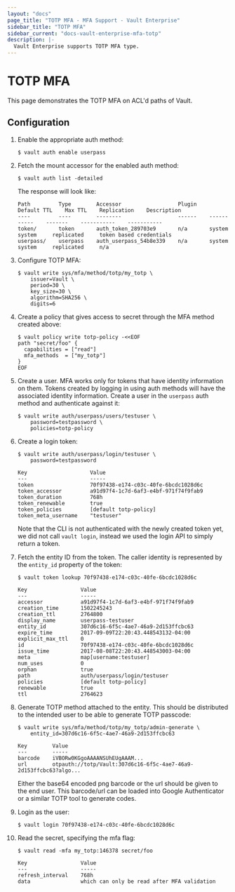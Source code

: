 ```yaml
---
layout: "docs"
page_title: "TOTP MFA - MFA Support - Vault Enterprise"
sidebar_title: "TOTP MFA"
sidebar_current: "docs-vault-enterprise-mfa-totp"
description: |-
  Vault Enterprise supports TOTP MFA type.
---
```


# TOTP MFA

This page demonstrates the TOTP MFA on ACL'd paths of Vault.

## Configuration

1. Enable the appropriate auth method:

    ```text
    $ vault auth enable userpass
    ```

1. Fetch the mount accessor for the enabled auth method:

    ```text
    $ vault auth list -detailed
    ```

    The response will look like:

    ```text
    Path         Type        Accessor                  Plugin    Default TTL    Max TTL    Replication    Description
    ----         ----        --------                  ------    -----------    -------    -----------    -----------
    token/       token       auth_token_289703e9       n/a       system         system     replicated     token based credentials
    userpass/    userpass    auth_userpass_54b8e339    n/a       system         system     replicated     n/a
    ```

1. Configure TOTP MFA:

    ```text
    $ vault write sys/mfa/method/totp/my_totp \
        issuer=Vault \
        period=30 \
        key_size=30 \
        algorithm=SHA256 \
        digits=6
    ```

1. Create a policy that gives access to secret through the MFA method created
   above:

    ```text
    $ vault policy write totp-policy -<<EOF
    path "secret/foo" {
      capabilities = ["read"]
      mfa_methods  = ["my_totp"]
    }
    EOF
    ```

1. Create a user. MFA works only for tokens that have identity information on
them. Tokens created by logging in using auth methods will have the associated
identity information. Create a user in the `userpass` auth method and
authenticate against it:


    ```text
    $ vault write auth/userpass/users/testuser \
        password=testpassword \
        policies=totp-policy
    ```

1. Create a login token:

    ```text
    $ vault write auth/userpass/login/testuser \
        password=testpassword

    Key                    Value
    ---                    -----
    token                  70f97438-e174-c03c-40fe-6bcdc1028d6c
    token_accessor         a91d97f4-1c7d-6af3-e4bf-971f74f9fab9
    token_duration         768h
    token_renewable        true
    token_policies         [default totp-policy]
    token_meta_username    "testuser"
    ```

    Note that the CLI is not authenticated with the newly created token yet, we
    did not call `vault login`, instead we used the login API to simply return a
    token.

1. Fetch the entity ID from the token. The caller identity is represented by the
`entity_id` property of the token:

    ```text
    $ vault token lookup 70f97438-e174-c03c-40fe-6bcdc1028d6c

    Key                 Value
    ---                 -----
    accessor            a91d97f4-1c7d-6af3-e4bf-971f74f9fab9
    creation_time       1502245243
    creation_ttl        2764800
    display_name        userpass-testuser
    entity_id           307d6c16-6f5c-4ae7-46a9-2d153ffcbc63
    expire_time         2017-09-09T22:20:43.448543132-04:00
    explicit_max_ttl    0
    id                  70f97438-e174-c03c-40fe-6bcdc1028d6c
    issue_time          2017-08-08T22:20:43.448543003-04:00
    meta                map[username:testuser]
    num_uses            0
    orphan              true
    path                auth/userpass/login/testuser
    policies            [default totp-policy]
    renewable           true
    ttl                 2764623
    ```

1. Generate TOTP method attached to the entity. This should be distributed to
the intended user to be able to generate TOTP passcode:

    ```text
    $ vault write sys/mfa/method/totp/my_totp/admin-generate \
        entity_id=307d6c16-6f5c-4ae7-46a9-2d153ffcbc63

    Key        Value
    ---        -----
    barcode    iVBORw0KGgoAAAANSUhEUgAAAM...
    url        otpauth://totp/Vault:307d6c16-6f5c-4ae7-46a9-2d153ffcbc63?algo...
    ```

    Either the base64 encoded png barcode or the url should be given to the end
    user. This barcode/url can be loaded into Google Authenticator or a similar
    TOTP tool to generate codes.

1. Login as the user:

    ```text
    $ vault login 70f97438-e174-c03c-40fe-6bcdc1028d6c
    ```

1. Read the secret, specifying the mfa flag:

    ```text
    $ vault read -mfa my_totp:146378 secret/foo

    Key                 Value
    ---                 -----
    refresh_interval    768h
    data                which can only be read after MFA validation
    ```
